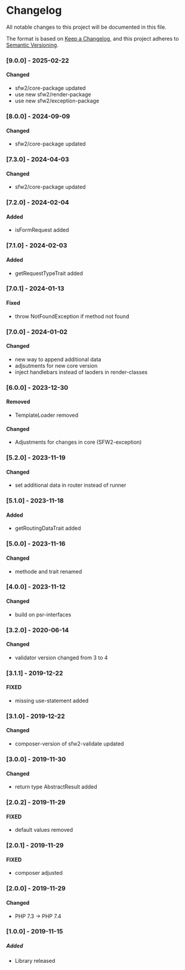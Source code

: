 # Changelog
All notable changes to this project will be documented in this file.

The format is based on [Keep a Changelog](https://keepachangelog.com/en/1.0.0/),
and this project adheres to [Semantic Versioning](https://semver.org/spec/v2.0.0.html).

### [9.0.0] - 2025-02-22
#### Changed 
- sfw2/core-package updated
- use new sfw2/render-package
- use new sfw2/exception-package

### [8.0.0] - 2024-09-09
#### Changed 
- sfw2/core-package updated

### [7.3.0] - 2024-04-03
#### Changed 
- sfw2/core-package updated

### [7.2.0] - 2024-02-04
#### Added 
- isFormRequest added 

### [7.1.0] - 2024-02-03
#### Added 
- getRequestTypeTrait added 

### [7.0.1] - 2024-01-13
#### Fixed 
- throw NotFoundException if method not found 

### [7.0.0] - 2024-01-02
#### Changed 
- new way to append additional data
- adjsutments for new core version
- inject handlebars instead of laoders in render-classes

### [6.0.0] - 2023-12-30
#### Removed
- TemplateLoader removed
#### Changed
- Adjustments for changes in core (SFW2-exception)

### [5.2.0] - 2023-11-19
#### Changed
- set additional data in router instead of runner

### [5.1.0] - 2023-11-18
#### Added
- getRoutingDataTrait added

### [5.0.0] - 2023-11-16
#### Changed
- methode and trait renamed

### [4.0.0] - 2023-11-12
#### Changed
- build on psr-interfaces

### [3.2.0] - 2020-06-14
#### Changed
- validator version changed from 3 to 4

### [3.1.1] - 2019-12-22
#### FIXED
- missing use-statement added

### [3.1.0] - 2019-12-22
#### Changed
- composer-version of sfw2-validate updated

### [3.0.0] - 2019-11-30
#### Changed
- return type AbstractResult added

### [2.0.2] - 2019-11-29
#### FIXED
- default values removed

### [2.0.1] - 2019-11-29
#### FIXED
- composer adjusted

### [2.0.0] - 2019-11-29
#### Changed
- PHP 7.3 -> PHP 7.4

### [1.0.0] - 2019-11-15
##### Added
- Library released